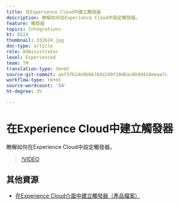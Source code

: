 ```yaml
---
title: 在Experience Cloud中建立觸發器
description: 瞭解如何在Experience Cloud中設定觸發器。
feature: 觸發器
topics: Integrations
kt: 6524
thumbnail: 332624.jpg
doc-type: article
role: Administrator
level: Experienced
team: TM
translation-type: tm+mt
source-git-commit: aef37b14e9b0678dd249f10d6ac0b9d410eeaa7c
workflow-type: tm+mt
source-wordcount: '54'
ht-degree: 3%

---
```



# 在Experience Cloud中建立觸發器

瞭解如何在Experience Cloud中設定觸發器。

>[!VIDEO](https://video.tv.adobe.com/v/332624?quality=12)

## 其他資源

* [在Experience Cloud介面中建立觸發器（產品檔案）](https://experienceleague.adobe.com/docs/campaign-standard/using/integrating-with-adobe-cloud/working-with-campaign-and-triggers/configuring-triggers-in-experience-cloud.html?lang=en#creating-a-trigger-in-the-experience-cloud-interface)
